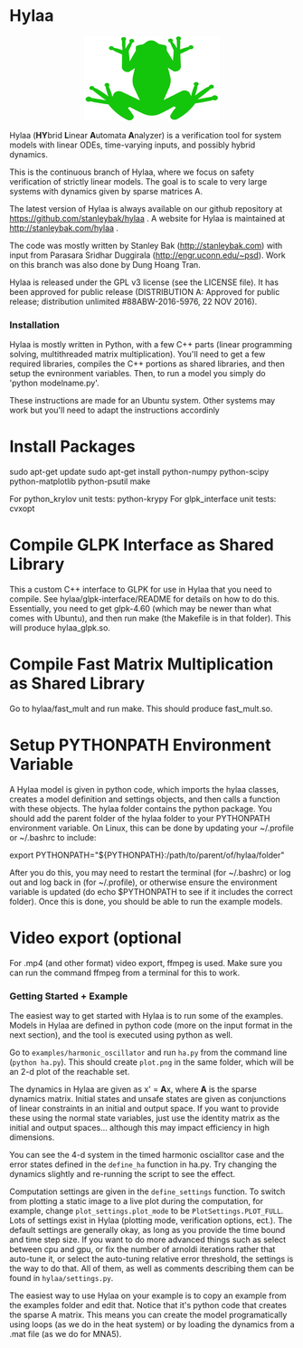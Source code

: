 # Hylaa #

<p align="center"> <img src="hylaa_logo_small.png" alt="Hylaa Logo"/> </p>

Hylaa (**HY**brid **L**inear **A**utomata **A**nalyzer) is a verification tool for system models with linear ODEs, time-varying inputs, and possibly hybrid dynamics. 

This is the continuous branch of Hylaa, where we focus on safety verification of strictly linear models. The goal is to scale to very large systems with dynamics given by sparse matrices A.

The latest version of Hylaa is always available on our github repository at https://github.com/stanleybak/hylaa . A website for Hylaa is maintained at http://stanleybak.com/hylaa .

The code was mostly written by Stanley Bak (http://stanleybak.com) with input from Parasara Sridhar Duggirala (http://engr.uconn.edu/~psd). Work on this branch was also done by Dung Hoang Tran. 

Hylaa is released under the GPL v3 license (see the LICENSE file). It has been approved for public release (DISTRIBUTION A: Approved for public release; distribution unlimited #88ABW-2016-5976, 22 NOV 2016).

### Installation ###

Hylaa is mostly written in Python, with a few C++ parts (linear programming solving, multithreaded matrix multiplication). You'll need to get a few required libraries, compiles the C++ portions as shared libraries, and then setup the evnironment variables. Then, to run a model you simply do 'python modelname.py'. 

These instructions are made for an Ubuntu system. Other systems may work but you'll need to adapt the instructions accordinly

# Install Packages #

sudo apt-get update
sudo apt-get install python-numpy python-scipy python-matplotlib python-psutil make


For python_krylov unit tests: python-krypy
For glpk_interface unit tests: cvxopt

# Compile GLPK Interface as Shared Library #

This a custom C++ interface to GLPK for use in Hylaa that you need to compile. See hylaa/glpk-interface/README for details on how to do this. Essentially, you need to get glpk-4.60 (which may be newer than what comes with Ubuntu), and then run make (the Makefile is in that folder). This will produce hylaa_glpk.so.

# Compile Fast Matrix Multiplication as Shared Library #

Go to hylaa/fast_mult and run make. This should produce fast_mult.so.

# Setup PYTHONPATH Environment Variable #

A Hylaa model is given in python code, which imports the hylaa classes, creates a model definition and settings objects, and then calls a function with these objects. The hylaa folder contains the python package. You should add the parent folder of the hylaa folder to your PYTHONPATH environment variable. On Linux, this can be done by updating your ~/.profile or ~/.bashrc to include:

export PYTHONPATH="${PYTHONPATH}:/path/to/parent/of/hylaa/folder"

After you do this, you may need to restart the terminal (for ~/.bashrc) or log out and log back in (for ~/.profile), or otherwise ensure the environment variable is updated (do echo $PYTHONPATH to see if it includes the correct folder). Once this is done, you should be able to run the example models.

# Video export (optional #
For .mp4 (and other format) video export, ffmpeg is used. Make sure you can run the command ffmpeg from a terminal for this to work.

### Getting Started + Example ###

The easiest way to get started with Hylaa is to run some of the examples. Models in Hylaa are defined in python code (more on the input format in the next section), and the tool is executed using python as well.

Go to `examples/harmonic_oscillator` and run `ha.py` from the command line (`python ha.py`). This should create `plot.png` in the same folder, which will be an 2-d plot of the reachable set.  

The dynamics in Hylaa are given as x' = **A**x, where **A** is the sparse dynamics matrix. Initial states and unsafe states are given as conjunctions of linear constraints in an initial and output space. If you want to provide these using the normal state variables, just use the identity matrix as the initial and output spaces... although this may impact efficiency in high dimensions.

You can see the 4-d system in the timed harmonic oscialltor case and the error states defined in the `define_ha` function in ha.py. Try changing the dynamics slightly and re-running the script to see the effect.

Computation settings are given in the `define_settings` function. To switch from plotting a static image to a live plot during the computation, for example, change `plot_settings.plot_mode` to be `PlotSettings.PLOT_FULL`. Lots of settings exist in Hylaa (plotting mode, verification options, ect.). The default settings are generally okay, as long as you provide the time bound and time step size. If you want to do more advanced things such as select between cpu and gpu, or fix the number of arnoldi iterations rather that auto-tune it, or select the auto-tuning relative error threshold, the settings is the way to do that. All of them, as well as comments describing them can be found in `hylaa/settings.py`.

The easiest way to use Hylaa on your example is to copy an example from the examples folder and edit that. Notice that it's python code that creates the sparse A matrix. This means you can create the model programatically using loops (as we do in the heat system) or by loading the dynamics from a .mat file (as we do for MNA5).

